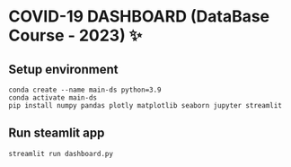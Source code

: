 # COVID-19 DASHBOARD (DataBase Course - 2023) ✨

## Setup environment
```
conda create --name main-ds python=3.9
conda activate main-ds
pip install numpy pandas plotly matplotlib seaborn jupyter streamlit 
```

## Run steamlit app
```
streamlit run dashboard.py
```

